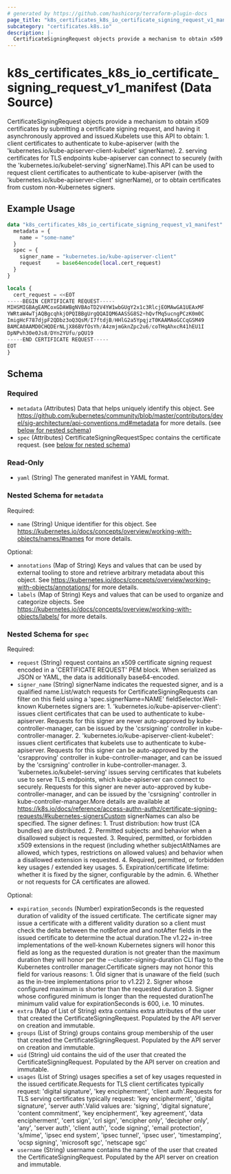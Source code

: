```yaml
---
# generated by https://github.com/hashicorp/terraform-plugin-docs
page_title: "k8s_certificates_k8s_io_certificate_signing_request_v1_manifest Data Source - terraform-provider-k8s"
subcategory: "certificates.k8s.io"
description: |-
  CertificateSigningRequest objects provide a mechanism to obtain x509 certificates by submitting a certificate signing request, and having it asynchronously approved and issued.Kubelets use this API to obtain: 1. client certificates to authenticate to kube-apiserver (with the 'kubernetes.io/kube-apiserver-client-kubelet' signerName). 2. serving certificates for TLS endpoints kube-apiserver can connect to securely (with the 'kubernetes.io/kubelet-serving' signerName).This API can be used to request client certificates to authenticate to kube-apiserver (with the 'kubernetes.io/kube-apiserver-client' signerName), or to obtain certificates from custom non-Kubernetes signers.
---
```


# k8s_certificates_k8s_io_certificate_signing_request_v1_manifest (Data Source)

CertificateSigningRequest objects provide a mechanism to obtain x509 certificates by submitting a certificate signing request, and having it asynchronously approved and issued.Kubelets use this API to obtain: 1. client certificates to authenticate to kube-apiserver (with the 'kubernetes.io/kube-apiserver-client-kubelet' signerName). 2. serving certificates for TLS endpoints kube-apiserver can connect to securely (with the 'kubernetes.io/kubelet-serving' signerName).This API can be used to request client certificates to authenticate to kube-apiserver (with the 'kubernetes.io/kube-apiserver-client' signerName), or to obtain certificates from custom non-Kubernetes signers.

## Example Usage

```terraform
data "k8s_certificates_k8s_io_certificate_signing_request_v1_manifest" "example" {
  metadata = {
    name = "some-name"
  }
  spec = {
    signer_name = "kubernetes.io/kube-apiserver-client"
    request     = base64encode(local.cert_request)
  }
}

locals {
  cert_request = <<EOT
-----BEGIN CERTIFICATE REQUEST-----
MIHSMIGBAgEAMCoxGDAWBgNVBAoTD2V4YW1wbGUgY2x1c3RlcjEOMAwGA1UEAxMF
YWRtaW4wTjAQBgcqhkjOPQIBBgUrgQQAIQM6AASSG8S2+hQvfMq5ucngPCzK0m0C
ImigHcF787djpF2QDbz3oQ3QsM/I7ftdjB/HHlG2a5YpqjzT0KAAMAoGCCqGSM49
BAMCA0AAMD0CHQDErNLjX86BVfOsYh/A4zmjmGknZpc2u6/coTHqAhxcR41hEU1I
DpNPvh30e0Js8/DYn2YUfu/pQU19
-----END CERTIFICATE REQUEST-----
EOT
}
```

<!-- schema generated by tfplugindocs -->
## Schema

### Required

- `metadata` (Attributes) Data that helps uniquely identify this object. See https://github.com/kubernetes/community/blob/master/contributors/devel/sig-architecture/api-conventions.md#metadata for more details. (see [below for nested schema](#nestedatt--metadata))
- `spec` (Attributes) CertificateSigningRequestSpec contains the certificate request. (see [below for nested schema](#nestedatt--spec))

### Read-Only

- `yaml` (String) The generated manifest in YAML format.

<a id="nestedatt--metadata"></a>
### Nested Schema for `metadata`

Required:

- `name` (String) Unique identifier for this object. See https://kubernetes.io/docs/concepts/overview/working-with-objects/names/#names for more details.

Optional:

- `annotations` (Map of String) Keys and values that can be used by external tooling to store and retrieve arbitrary metadata about this object. See https://kubernetes.io/docs/concepts/overview/working-with-objects/annotations/ for more details.
- `labels` (Map of String) Keys and values that can be used to organize and categorize objects. See https://kubernetes.io/docs/concepts/overview/working-with-objects/labels/ for more details.


<a id="nestedatt--spec"></a>
### Nested Schema for `spec`

Required:

- `request` (String) request contains an x509 certificate signing request encoded in a 'CERTIFICATE REQUEST' PEM block. When serialized as JSON or YAML, the data is additionally base64-encoded.
- `signer_name` (String) signerName indicates the requested signer, and is a qualified name.List/watch requests for CertificateSigningRequests can filter on this field using a 'spec.signerName=NAME' fieldSelector.Well-known Kubernetes signers are: 1. 'kubernetes.io/kube-apiserver-client': issues client certificates that can be used to authenticate to kube-apiserver.  Requests for this signer are never auto-approved by kube-controller-manager, can be issued by the 'csrsigning' controller in kube-controller-manager. 2. 'kubernetes.io/kube-apiserver-client-kubelet': issues client certificates that kubelets use to authenticate to kube-apiserver.  Requests for this signer can be auto-approved by the 'csrapproving' controller in kube-controller-manager, and can be issued by the 'csrsigning' controller in kube-controller-manager. 3. 'kubernetes.io/kubelet-serving' issues serving certificates that kubelets use to serve TLS endpoints, which kube-apiserver can connect to securely.  Requests for this signer are never auto-approved by kube-controller-manager, and can be issued by the 'csrsigning' controller in kube-controller-manager.More details are available at https://k8s.io/docs/reference/access-authn-authz/certificate-signing-requests/#kubernetes-signersCustom signerNames can also be specified. The signer defines: 1. Trust distribution: how trust (CA bundles) are distributed. 2. Permitted subjects: and behavior when a disallowed subject is requested. 3. Required, permitted, or forbidden x509 extensions in the request (including whether subjectAltNames are allowed, which types, restrictions on allowed values) and behavior when a disallowed extension is requested. 4. Required, permitted, or forbidden key usages / extended key usages. 5. Expiration/certificate lifetime: whether it is fixed by the signer, configurable by the admin. 6. Whether or not requests for CA certificates are allowed.

Optional:

- `expiration_seconds` (Number) expirationSeconds is the requested duration of validity of the issued certificate. The certificate signer may issue a certificate with a different validity duration so a client must check the delta between the notBefore and and notAfter fields in the issued certificate to determine the actual duration.The v1.22+ in-tree implementations of the well-known Kubernetes signers will honor this field as long as the requested duration is not greater than the maximum duration they will honor per the --cluster-signing-duration CLI flag to the Kubernetes controller manager.Certificate signers may not honor this field for various reasons:  1. Old signer that is unaware of the field (such as the in-tree     implementations prior to v1.22)  2. Signer whose configured maximum is shorter than the requested duration  3. Signer whose configured minimum is longer than the requested durationThe minimum valid value for expirationSeconds is 600, i.e. 10 minutes.
- `extra` (Map of List of String) extra contains extra attributes of the user that created the CertificateSigningRequest. Populated by the API server on creation and immutable.
- `groups` (List of String) groups contains group membership of the user that created the CertificateSigningRequest. Populated by the API server on creation and immutable.
- `uid` (String) uid contains the uid of the user that created the CertificateSigningRequest. Populated by the API server on creation and immutable.
- `usages` (List of String) usages specifies a set of key usages requested in the issued certificate.Requests for TLS client certificates typically request: 'digital signature', 'key encipherment', 'client auth'.Requests for TLS serving certificates typically request: 'key encipherment', 'digital signature', 'server auth'.Valid values are: 'signing', 'digital signature', 'content commitment', 'key encipherment', 'key agreement', 'data encipherment', 'cert sign', 'crl sign', 'encipher only', 'decipher only', 'any', 'server auth', 'client auth', 'code signing', 'email protection', 's/mime', 'ipsec end system', 'ipsec tunnel', 'ipsec user', 'timestamping', 'ocsp signing', 'microsoft sgc', 'netscape sgc'
- `username` (String) username contains the name of the user that created the CertificateSigningRequest. Populated by the API server on creation and immutable.
